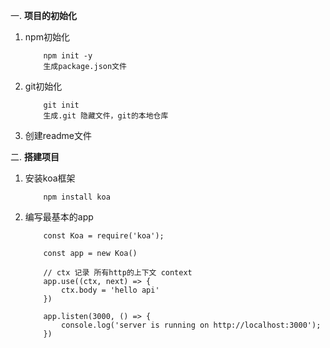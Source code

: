 <!--
 * @Author: your name
 * @Date: 2022-01-27 13:29:34
 * @LastEditTime: 2022-01-27 14:05:13
 * @LastEditors: Please set LastEditors
 * @Description: 打开koroFileHeader查看配置 进行设置: https://github.com/OBKoro1/koro1FileHeader/wiki/%E9%85%8D%E7%BD%AE
 * @FilePath: \api\readMe.md
-->
一. **项目的初始化**
1. npm初始化
    ```
        npm init -y 
        生成package.json文件
    ```
2. git初始化 
    ```
        git init 
        生成.git 隐藏文件，git的本地仓库
    ```
3. 创建readme文件

二. **搭建项目**
1. 安装koa框架
    ```
        npm install koa
    ```
2. 编写最基本的app
    ```
        const Koa = require('koa');

        const app = new Koa()

        // ctx 记录 所有http的上下文 context
        app.use((ctx, next) => {
            ctx.body = 'hello api'
        })

        app.listen(3000, () => {
            console.log('server is running on http://localhost:3000');
        })
    ```
